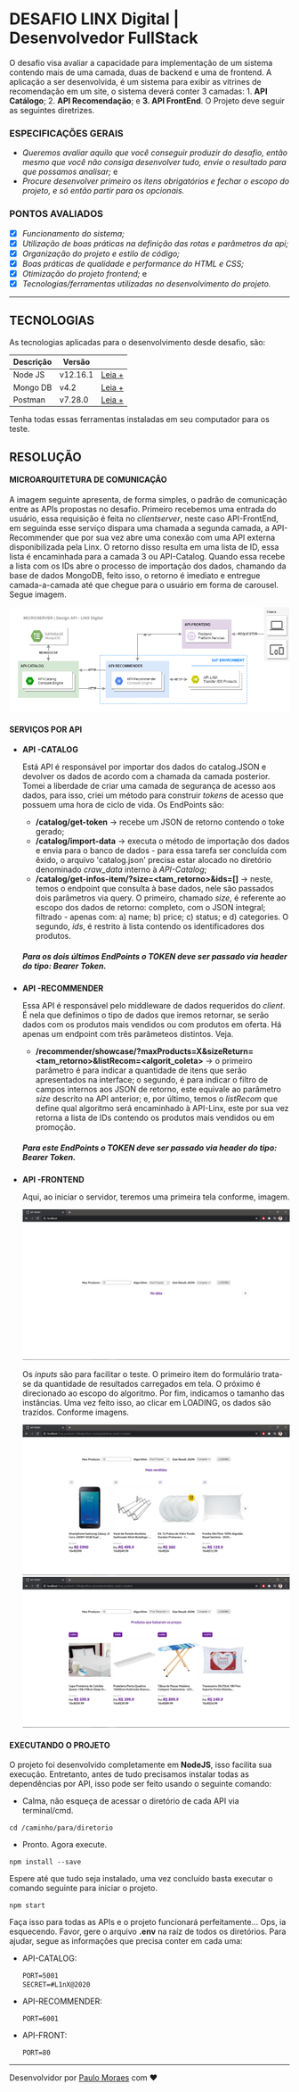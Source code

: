 # **DESAFIO LINX Digital | Desenvolvedor FullStack**

O desafio visa avaliar a capacidade para implementação de um sistema contendo mais de uma camada, duas de backend e uma de frontend. A aplicação a ser desenvolvida, é um sistema para exibir as vitrines de recomendação em um site, o sistema deverá conter 3 camadas: 1. **API Catálogo**; 2. **API Recomendação**; e **3. API FrontEnd**. O Projeto deve seguir as seguintes diretrizes.

### **ESPECIFICAÇÕES GERAIS**
- *Queremos avaliar aquilo que você conseguir produzir do desafio, então mesmo que você não consiga desenvolver tudo, envie o resultado para que possamos analisar;* e
- *Procure desenvolver primeiro os itens obrigatórios e fechar o escopo do projeto, e só então partir para os opcionais.*

### **PONTOS AVALIADOS**
- [x] *Funcionamento do sistema;*
- [x] *Utilização de boas práticas na definição das rotas e parâmetros da api;*
- [x] *Organização do projeto e estilo de código;*
- [x] *Boas práticas de qualidade e performance do HTML e CSS;*
- [x] *Otimização do projeto frontend;* e
- [x] *Tecnologias/ferramentas utilizadas no desenvolvimento do projeto.*

---

## **TECNOLOGIAS**

As tecnologias aplicadas para o desenvolvimento desde desafio, são:

| Descrição | Versão |          |
|-----------|--------|----------|
| Node JS   |v12.16.1 | [Leia +](https://nodejs.org/en/)    |
| Mongo DB  |v4.2 | [Leia +](https://www.mongodb.com/)  |
| Postman  |v7.28.0 | [Leia +](https://www.postman.com/)  |

Tenha todas essas ferramentas instaladas em seu computador para os teste.

## **RESOLUÇÃO**

#### **MICROARQUITETURA DE COMUNICAÇÃO**

A imagem seguinte apresenta, de forma simples, o padrão de comunicação entre as APIs propostas no desafio. Primeiro recebemos uma entrada do usuário, essa requisição é feita no *clientserver*, neste caso API-FrontEnd, em seguinda esse serviço dispara uma chamada a segunda camada, a API-Recommender que por sua vez abre uma conexão com uma API externa disponibilizada pela Linx. O retorno disso resulta em uma lista de ID, essa lista é encaminhada para a camada 3 ou API-Catalog. Quando essa recebe a lista com os IDs abre o processo de importação dos dados, chamando da base de dados MongoDB, feito isso, o retorno é imediato e entregue camada-a-camada até que chegue para o usuário em forma de carousel. Segue imagem.

<img src="design.png">

#### **SERVIÇOS POR API**

- **API -CATALOG**

    Está API é responsável por importar dos dados do catalog.JSON e devolver os dados de acordo com a chamada da camada posterior. Tomei a liberdade de criar uma camada de segurança de acesso aos dados, para isso, criei um método para construir *tokens* de acesso que possuem uma hora de ciclo de vida. Os EndPoints são:

  - **/catalog/get-token** -> recebe um JSON de retorno contendo o toke gerado;
  - **/catalog/import-data** -> executa o método de importação dos dados e envia para o banco de dados - para essa tarefa ser concluída com êxido, o arquivo 'catalog.json' precisa estar alocado no diretório denominado *craw_data* interno à *API-Catalog*;
  - **/catalog/get-infos-item/?size=<tam_retorno>&ids=[]** -> neste, temos o endpoint que consulta à base dados, nele são passados dois parâmetros via query. O primeiro, chamado *size*, é referente ao escopo dos dados de retorno: completo, com o JSON integral; filtrado - apenas com: a) name; b) price; c) status; e d) categories. O segundo, *ids*, é restrito à lista contendo os identificadores dos produtos.
  
  ##### Para os dois últimos EndPoints o TOKEN deve ser passado via header do tipo: Bearer Token.

- **API -RECOMMENDER**

    Essa API é responsável pelo middleware de dados requeridos do *client*. É nela que definimos o tipo de dados que iremos retornar, se serão dados com os produtos mais vendidos ou com produtos em oferta. Há apenas um endpoint com três parâmeteos distintos. Veja.

    - **/recommender/showcase/?maxProducts=X&sizeReturn=<tam_retorno>&listRecom=<algorit_coleta>** -> o primeiro parâmetro é para indicar a quantidade de itens que serão apresentados na interface; o segundo, é para indicar o filtro de campos internos aos JSON de retorno, este equivale ao parâmetro *size* descrito na API anterior; e, por último, temos o *listRecom* que define qual algoritmo será encaminhado à API-Linx, este por sua vez retorna a lista de IDs contendo os produtos mais vendidos ou em promoção.

  ##### Para este EndPoints o TOKEN deve ser passado via header do tipo: Bearer Token.

- **API -FRONTEND**

    Aqui, ao iniciar o servidor, teremos uma primeira tela conforme, imagem.

    <img src="front_1.PNG">

    Os *inputs* são para facilitar o teste. O primeiro item do formulário trata-se da quantidade de resultados carregados em tela. O próximo é direcionado ao escopo do algoritmo. Por fim, indicamos o tamanho das instâncias. Uma vez feito isso, ao clicar em LOADING, os dados são trazidos. Conforme imagens.

    <img src="front_2.PNG">
    <img src="front_3.PNG">

#### **EXECUTANDO O PROJETO**

  O projeto foi desenvolvido completamente em **NodeJS**, isso facilita sua execução. Entretanto, antes de tudo precisamos instalar todas as dependências por API, isso pode ser feito usando o seguinte comando:

  - Calma, não esqueça de acessar o diretório de cada API via terminal/cmd.
  ````
  cd /caminho/para/diretorio
  ````
  - Pronto. Agora execute.
  ````
  npm install --save
  ````
  Espere até que tudo seja instalado, uma vez concluído basta executar o comando seguinte para iniciar o projeto.
   ````
  npm start
  ````
  Faça isso para todas as APIs e o projeto funcionará perfeitamente... Ops, ia esquecendo. Favor, gere o arquivo **.env** na raíz de todos os diretórios. Para ajudar, segue as informações que precisa conter em cada uma:
  - API-CATALOG:
    ````
    PORT=5001
    SECRET=#L1nX@2020
    ````
  - API-RECOMMENDER:
    ````
    PORT=6001
    ````
  - API-FRONT:
    ````
    PORT=80
    ````

---
Desenvolvidor por [Paulo Moraes](http://www.paulomoraes.me/) com ❤️